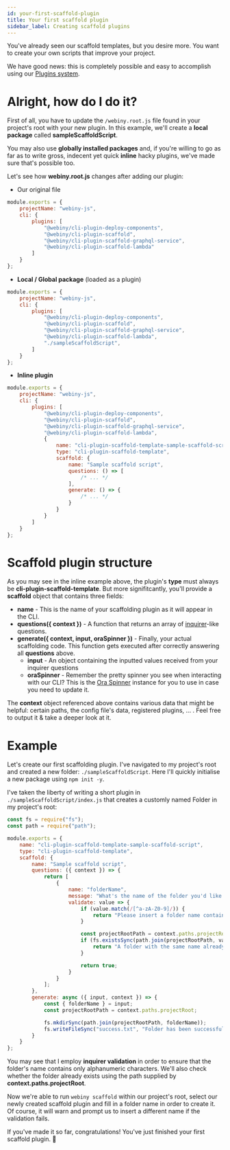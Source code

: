 ```yaml
---
id: your-first-scaffold-plugin
title: Your first scaffold plugin
sidebar_label: Creating scaffold plugins
---
```


You've already seen our scaffold templates, but you desire more. You want to create your own scripts that improve your project.

We have good news: this is completely possible and easy to accomplish using our [Plugins system](/docs/deep-dive/plugins-crash-course).

# Alright, how do I do it?
First of all, you have to update the `/webiny.root.js` file found in your project's root with your new plugin. In this example, we'll create a **local package** called **sampleScaffoldScript**.

You may also use **globally installed packages** and, if you're willing to go as far as to write gross, indecent yet quick **inline** hacky plugins, we've made sure that's possible too.

Let's see how **webiny.root.js** changes after adding our plugin:

- Our original file
```js
module.exports = {
    projectName: "webiny-js",
    cli: {
        plugins: [
            "@webiny/cli-plugin-deploy-components",
            "@webiny/cli-plugin-scaffold",
            "@webiny/cli-plugin-scaffold-graphql-service",
            "@webiny/cli-plugin-scaffold-lambda"
        ]
    }
};
```
- **Local / Global package** (loaded as a plugin)
```js
module.exports = {
    projectName: "webiny-js",
    cli: {
        plugins: [
            "@webiny/cli-plugin-deploy-components",
            "@webiny/cli-plugin-scaffold",
            "@webiny/cli-plugin-scaffold-graphql-service",
            "@webiny/cli-plugin-scaffold-lambda",
            "./sampleScaffoldScript",
        ]
    }
};
```
- **Inline plugin**
```js
module.exports = {
    projectName: "webiny-js",
    cli: {
        plugins: [
            "@webiny/cli-plugin-deploy-components",
            "@webiny/cli-plugin-scaffold",
            "@webiny/cli-plugin-scaffold-graphql-service",
            "@webiny/cli-plugin-scaffold-lambda",
            {
                name: "cli-plugin-scaffold-template-sample-scaffold-script",
                type: "cli-plugin-scaffold-template",
                scaffold: {
                    name: "Sample scaffold script",
                    questions: () => [
                        /* ... */
                    ],
                    generate: () => {
                        /* ... */
                    }
                }
            }
        ]
    }
};
```

# Scaffold plugin structure
As you may see in the inline example above, the plugin's **type** must always be **cli-plugin-scaffold-template**.
But more signifitcantly, you'll provide a **scaffold** object that contains three fields:
- **name** - This is the name of your scaffolding plugin as it will appear in the CLI.
- **questions({ context })** -  A function that returns an array of [inquirer](https://www.npmjs.com/package/inquirer)-like questions.
- **generate({ context, input, oraSpinner })** -  Finally, your actual scaffolding code. This function gets executed after correctly answering all **questions** above.
    - **input** - An object containing the inputted values received from your inquirer questions
    - **oraSpinner** - Remember the pretty spinner you see when interacting with our CLI? This is the [Ora Spinner](https://www.npmjs.com/package/ora) instance for you to use in case you need to update it.

The **context** object referenced above contains various data that might be helpful: certain paths, the config file's data, registered plugins, ... . Feel free to output it & take a deeper look at it.


# Example
Let's create our first scaffolding plugin. I've navigated to my project's root and created a new folder: `./sampleScaffoldScript`. Here I'll quickly initialise a new package using `npm init -y`.

I've taken the liberty of writing a short plugin in `./sampleScaffoldScript/index.js` that creates a customly named Folder in my project's root:

```js
const fs = require("fs");
const path = require("path");

module.exports = {
    name: "cli-plugin-scaffold-template-sample-scaffold-script",
    type: "cli-plugin-scaffold-template",
    scaffold: {
        name: "Sample scaffold script",
        questions: ({ context }) => {
            return [
                {
                    name: "folderName",
                    message: "What's the name of the folder you'd like to create? ",
                    validate: value => {
                        if (value.match(/[^a-zA-Z0-9]/)) {
                            return "Please insert a folder name containing only alphanumeric characters";
                        }

                        const projectRootPath = context.paths.projectRoot;
                        if (fs.existsSync(path.join(projectRootPath, value))) {
                            return "A folder with the same name already exists in this path";
                        }

                        return true;
                    }
                }
            ];
        },
        generate: async ({ input, context }) => {
            const { folderName } = input;
            const projectRootPath = context.paths.projectRoot;

            fs.mkdirSync(path.join(projectRootPath, folderName));
            fs.writeFileSync("success.txt", "Folder has been successfully scaffolded!");
        }
    }
};
```

You may see that I employ **inquirer validation** in order to ensure that the folder's name contains only alphanumeric characters. We'll also check whether the folder already exists using the path supplied by **context.paths.projectRoot**.

Now we're able to run `webiny scaffold` within our project's root, select our newly created scaffold plugin and fill in a folder name in order to create it. Of course, it will warn and prompt us to insert a different name if the validation fails.

If you've made it so far, congratulations! You've just finished your first scaffold plugin. 🚀